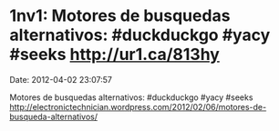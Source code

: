 1nv1: Motores de busquedas alternativos: \#duckduckgo \#yacy \#seeks http://ur1.ca/813hy
========================================================================================

Date: 2012-04-02 23:07:57

Motores de busquedas alternativos: \#duckduckgo \#yacy \#seeks
http://electronictechnician.wordpress.com/2012/02/06/motores-de-busqueda-alternativos/
